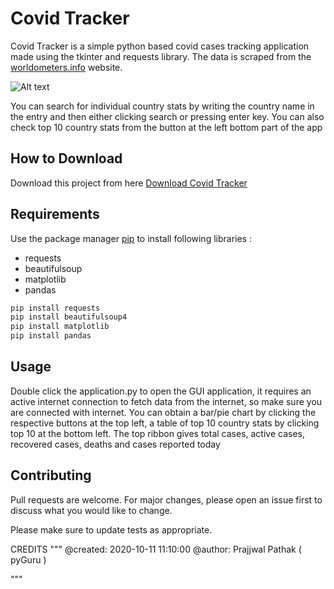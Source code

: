 # Covid Tracker

Covid Tracker is a simple python based covid cases tracking application made using the  tkinter and requests library. The data is scraped from the [worldometers.info](https://www.worldometers.info/coronavirus/) website.

![Alt text](app.png?raw=true "Covid Tracker")

You can search for individual country stats by writing the country name in the entry and then either clicking search or pressing enter key. You can also check top 10 country stats from the button at the left bottom part of the app

## How to Download

Download this project from here [Download Covid Tracker](https://downgit.github.io/#/home?url=https:%2F%2Fgithub.com%2FpyGuru123%2FPython-Projects%2Ftree%2Fmaster%2FCovid%20Tracker)

## Requirements

Use the package manager [pip](https://pip.pypa.io/en/stable/) to install following libraries : 
* requests
* beautifulsoup
* matplotlib
* pandas

```bash
pip install requests
pip install beautifulsoup4
pip install matplotlib
pip install pandas
```

## Usage

Double click the application.py to open the GUI application, it requires an active internet connection to fetch data from the internet, so make sure you are connected with internet. You can obtain a bar/pie chart by clicking the respective buttons at the top left, a table of top 10 country stats by clicking top 10 at the bottom left. The top ribbon gives total cases, active cases, recovered cases, deaths and cases reported today

## Contributing
Pull requests are welcome. For major changes, please open an issue first to discuss what you would like to change.

Please make sure to update tests as appropriate.


CREDITS
"""
@created: 2020-10-11 11:10:00
@author: Prajjwal Pathak ( pyGuru )

"""